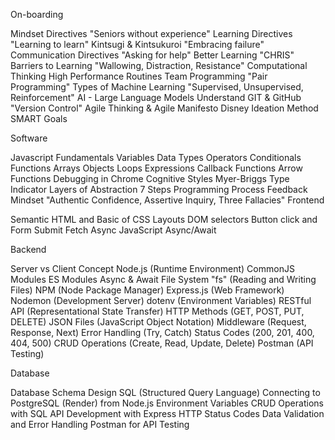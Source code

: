 On-boarding

Mindset Directives "Seniors without experience"
Learning Directives "Learning to learn"
Kintsugi & Kintsukuroi "Embracing failure"
Communication Directives "Asking for help"
Better Learning "CHRIS"
Barriers to Learning "Wallowing, Distraction, Resistance"
Computational Thinking
High Performance Routines
Team Programming "Pair Programming"
Types of Machine Learning "Supervised, Unsupervised, Reinforcement"
AI - Large Language Models
Understand GIT & GitHub "Version Control"
Agile Thinking & Agile Manifesto
Disney Ideation Method
SMART Goals

Software

Javascript Fundamentals
Variables
Data Types
Operators
Conditionals
Functions
Arrays
Objects
Loops
Expressions
Callback Functions
Arrow Functions
Debugging in Chrome
Cognitive Styles
Myer-Briggs Type Indicator
Layers of Abstraction
7 Steps Programming Process
Feedback Mindset "Authentic Confidence, Assertive Inquiry, Three Fallacies"
Frontend

Semantic HTML and Basic of CSS Layouts
DOM selectors
Button click and Form Submit
Fetch
Async JavaScript
Async/Await

Backend

Server vs Client Concept
Node.js (Runtime Environment)
CommonJS Modules
ES Modules
Async & Await
File System "fs" (Reading and Writing Files)
NPM (Node Package Manager)
Express.js (Web Framework)
Nodemon (Development Server)
dotenv (Environment Variables)
RESTful API (Representational State Transfer)
HTTP Methods (GET, POST, PUT, DELETE)
JSON Files (JavaScript Object Notation)
Middleware (Request, Response, Next)
Error Handling (Try, Catch)
Status Codes (200, 201, 400, 404, 500)
CRUD Operations (Create, Read, Update, Delete)
Postman (API Testing)

Database

Database Schema Design
SQL (Structured Query Language)
Connecting to PostgreSQL (Render) from Node.js
Environment Variables
CRUD Operations with SQL
API Development with Express
HTTP Status Codes
Data Validation and Error Handling
Postman for API Testing
